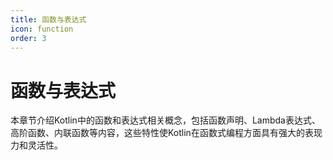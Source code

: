 ```yaml
---
title: 函数与表达式
icon: function
order: 3
---
```


# 函数与表达式

本章节介绍Kotlin中的函数和表达式相关概念，包括函数声明、Lambda表达式、高阶函数、内联函数等内容，这些特性使Kotlin在函数式编程方面具有强大的表现力和灵活性。
